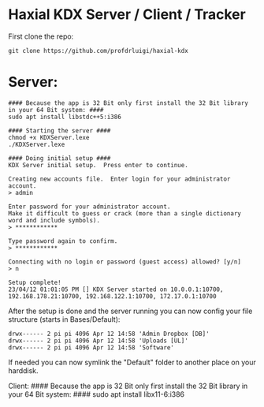 # Haxial KDX Server / Client / Tracker

First clone the repo:
        
    git clone https://github.com/profdrluigi/haxial-kdx

# Server:

    #### Because the app is 32 Bit only first install the 32 Bit library in your 64 Bit system: ####
    sudo apt install libstdc++5:i386
    
    #### Starting the server ####
    chmod +x KDXServer.lexe
    ./KDXServer.lexe
    
    #### Doing initial setup ####
    KDX Server initial setup.  Press enter to continue.
    
    Creating new accounts file.  Enter login for your administrator account.
    > admin
    
    Enter password for your administrator account.
    Make it difficult to guess or crack (more than a single dictionary word and include symbols).
    > ************

    Type password again to confirm.
    > ************

    Connecting with no login or password (guest access) allowed? [y/n]
    > n

    Setup complete!
    23/04/12 01:01:05 PM [] KDX Server started on 10.0.0.1:10700, 192.168.178.21:10700, 192.168.122.1:10700, 172.17.0.1:10700
    
After the setup is done and the server running you can now config your file structure (starts in Bases/Default):    
    
    
    drwx------ 2 pi pi 4096 Apr 12 14:58 'Admin Dropbox [DB]'
    drwx------ 2 pi pi 4096 Apr 12 14:58 'Uploads [UL]'
    drwx------ 2 pi pi 4096 Apr 12 14:58 'Software'

If needed you can now symlink the "Default" folder to another place on your harddisk.

Client:
    #### Because the app is 32 Bit only first install the 32 Bit library in your 64 Bit system: ####
    sudo apt install libx11-6:i386
